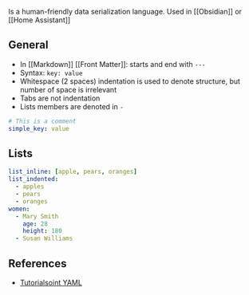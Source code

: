 Is a human-friendly data serialization language.
Used in [[Obsidian]] or [[Home Assistant]]
## General
* In [[Markdown]] [[Front Matter]]: starts and end with `---`
* Syntax: `key: value`
* Whitespace (2 spaces) indentation is used to denote structure, but number of space is irrelevant
* Tabs are not indentation
* Lists members are denoted in `-`

```yaml
# This is a comment
simple_key: value
```
## Lists
```yaml
list_inline: [apple, pears, oranges]
list_indented:
  - apples
  - pears
  - oranges
women:
  - Mary Smith
    age: 28
    height: 180
  - Susan Williams
```
## References
* [Tutorialsoint YAML](https://www.tutorialspoint.com/yaml/)
